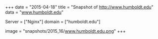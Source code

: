 
+++
date = "2015-04-18"
title = "Snapshot of http://www.humboldt.edu"
data = "www.humboldt.edu"

Server = ["Nginx"]
domain = ["humboldt.edu"]

  image = "snapshots/2015_16/www.humboldt.edu.png"
+++
#
